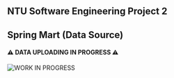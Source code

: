 ## NTU Software Engineering Project 2

## Spring Mart (Data Source)

#### ⚠️ DATA UPLOADING IN PROGRESS ⚠️

![WORK IN PROGRESS](https://media.giphy.com/media/G1ifnX4d5tYFACktp9/giphy.gif)
